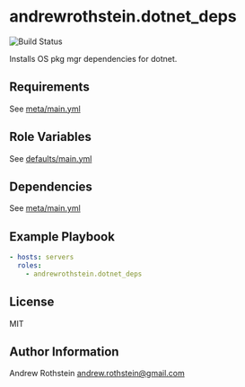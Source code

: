 andrewrothstein.dotnet_deps
=========

![Build Status](https://github.com/andrewrothstein/ansible-dotnet_deps/actions/workflows/build.yml/badge.svg)

Installs OS pkg mgr dependencies for dotnet.

Requirements
------------

See [meta/main.yml](meta/main.yml)

Role Variables
--------------

See [defaults/main.yml](defaults/main.yml)

Dependencies
------------

See [meta/main.yml](meta/main.yml)

Example Playbook
----------------

```yml
- hosts: servers
  roles:
    - andrewrothstein.dotnet_deps
```

License
-------

MIT

Author Information
------------------

Andrew Rothstein <andrew.rothstein@gmail.com>
